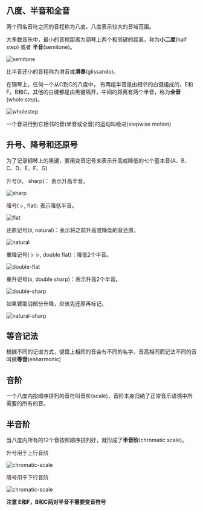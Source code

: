
## 八度、半音和全音

两个同名音符之间的音程称为八度。八度表示较大的音域范围。

大多数音乐中，最小的音程距离为钢琴上两个相邻键的距离，称为**小二度**(half step) 或者 **半音**(semitone)。


![semitone](img/semitone.png)


比半音还小的音程称为滑音或**滑奏**(glissando)。

在钢琴上，任何一个从C到C的八度中， 有两组半音是由相邻的白键组成的，E和F，B和C，其他的白键都是由黑键隔开，中间的距离有两个半音，称为**全音**(whole step)。

![wholestep](img/wholestep.png)

一个音进行到它相邻的音(半音或全音)的运动叫级进(stepwise motion)

## 升号、降号和还原号

为了记录钢琴上的黑键，要用变音记号来表示升高或降低的七个基本音(A、B、C、D、E、F、G)

升号(♯， sharp)： 表示升高半音。

![sharp](img/sharp.png)

降号(♭, flat): 表示降低半音。

![flat](img/flat.png)

还原记号(♯, natural)：表示将之前升高或降低的音还原。

![natural](img/natural.png)

重降记号(♭♭, double flat)：降低2个半音。

![double-flat](img/double-flat.png)

重升记号(x, double sharp)：表示升高2个半音。

![double-sharp](img/double-sharp.png)

如果要取消部分升降，应该先还原再标记。

![natural-sharp](img/natural-sharp.png)


## 等音记法

根据不同的记谱方式，键盘上相同的音会有不同的名字。音高相同而记法不同的音叫做**等音**(enharmonic)

## 音阶

一个八度内按顺序排列的音符叫音阶(scale)，音阶本身归纳了正常音乐语境中所需要的所有的音。

## 半音阶

当八度内所有的12个音按照顺序排列好，就形成了**半音阶**(chromatic scale)。

升号用于上行音阶

![chromatic-scale](img/chromatic-scale1.png)

降号用于下行音阶

![chromatic-scale](img/chromatic-scale2.png)

**注意 E和F，B和C两对半音不需要变音符号**

